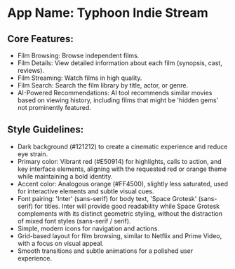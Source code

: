 # **App Name**: Typhoon Indie Stream

## Core Features:

- Film Browsing: Browse independent films.
- Film Details: View detailed information about each film (synopsis, cast, reviews).
- Film Streaming: Watch films in high quality.
- Film Search: Search the film library by title, actor, or genre.
- AI-Powered Recommendations: AI tool recommends similar movies based on viewing history, including films that might be 'hidden gems' not prominently featured.

## Style Guidelines:

- Dark background (#121212) to create a cinematic experience and reduce eye strain.
- Primary color: Vibrant red (#E50914) for highlights, calls to action, and key interface elements, aligning with the requested red or orange theme while maintaining a bold identity.
- Accent color: Analogous orange (#FF4500), slightly less saturated, used for interactive elements and subtle visual cues.
- Font pairing: 'Inter' (sans-serif) for body text, 'Space Grotesk' (sans-serif) for titles. Inter will provide good readability while Space Grotesk complements with its distinct geometric styling, without the distraction of mixed font styles (sans-serif / serif).
- Simple, modern icons for navigation and actions.
- Grid-based layout for film browsing, similar to Netflix and Prime Video, with a focus on visual appeal.
- Smooth transitions and subtle animations for a polished user experience.